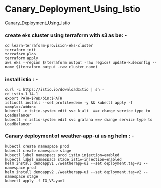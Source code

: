 # Canary_Deployment_Using_Istio
Canary_Deployment_Using_Istio
### create eks cluster using terraform with s3 as be: -
    cd learn-terraform-provision-eks-cluster
    terraform init
    terraform plan
    terraform apply
    aws eks --region $(terraform output -raw region) update-kubeconfig --name $(terraform output -raw cluster_name)
### install istio : -
    curl -L https://istio.io/downloadIstio | sh -
    cd istio-1.14.1
    export PATH=$PWD/bin:$PATH
    istioctl install --set profile=demo -y && kubectl apply -f samples/addons
    kubectl -n istio-system edit svc kiali  ==> change service type to LoadBalancer
    kubectl -n istio-system edit svc grafana ==> change service type to LoadBalancer
### Canary deployment of weather-app-ui using helm : -
    kubectl create namespace prod
    kubectl create namespace stage
    kubectl label namespace prod istio-injection=enabled
    kubectl label namespace stage istio-injection=enabled
    helm install demoappv1 ./weatherapp-ui --set deployment.tag=v1 --namespace prod
    helm install demoappv2 ./weatherapp-ui --set deployment.tag=v2 --namespace stage
    kubectl apply -f IG_VS.yaml
    
    
    

